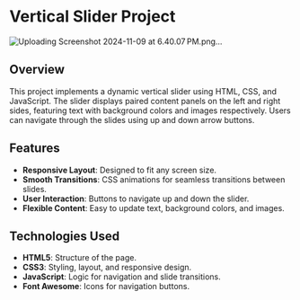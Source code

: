 
# Vertical Slider Project
![Uploading Screenshot 2024-11-09 at 6.40.07 PM.png…]()

## Overview
This project implements a dynamic vertical slider using HTML, CSS, and JavaScript. The slider displays paired content panels on the left and right sides, featuring text with background colors and images respectively. Users can navigate through the slides using up and down arrow buttons.

## Features
- **Responsive Layout**: Designed to fit any screen size.
- **Smooth Transitions**: CSS animations for seamless transitions between slides.
- **User Interaction**: Buttons to navigate up and down the slider.
- **Flexible Content**: Easy to update text, background colors, and images.

## Technologies Used
- **HTML5**: Structure of the page.
- **CSS3**: Styling, layout, and responsive design.
- **JavaScript**: Logic for navigation and slide transitions.
- **Font Awesome**: Icons for navigation buttons.
